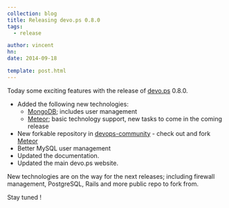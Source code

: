 ```yaml
---
collection: blog
title: Releasing devo.ps 0.8.0
tags:
  - release

author: vincent
hn:
date: 2014-09-18

template: post.html
---
```


Today some exciting features with the release of [devo.ps](http://devo.ps) 0.8.0. 

- Added the following new technologies:
  - [MongoDB](http://docs.devo.ps/services/mongodb/); includes user management
  - [Meteor](http://docs.devo.ps/services/meteor/); basic technology support, new tasks to come in the coming release
- New forkable repository in [devops-community](https://github.com/devops-community) - check out and fork [Meteor](https://github.com/devops-community/meteor)
- Better MySQL user management
- Updated the documentation.
- Updated the main devo.ps website.

New technologies are on the way for the next releases; including firewall management, PostgreSQL, Rails and more public repo to fork from. 

Stay tuned !
